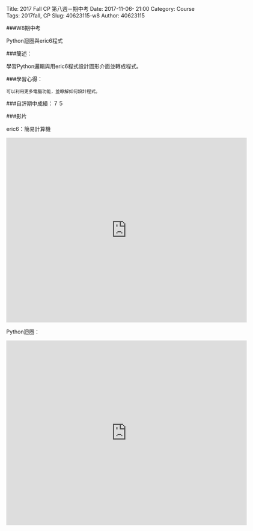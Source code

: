 Title: 2017 Fall CP 第八週－期中考
Date: 2017-11-06- 21:00
Category: Course
Tags: 2017fall, CP
Slug: 40623115-w8
Author: 40623115

###W8期中考

Python迴圈與eric6程式

<!-- PELICAN_END_SUMMARY -->

###簡述：

學習Python邏輯與用eric6程式設計圖形介面並轉成程式。

###學習心得：

    可以利用更多電腦功能，並瞭解如何設計程式。

###自評期中成績：７５

###影片

eric6：簡易計算機

<iframe src="https://player.vimeo.com/video/241508974" width="640" height="492" frameborder="0" webkitallowfullscreen mozallowfullscreen allowfullscreen></iframe>

Python迴圈：

<iframe src="https://player.vimeo.com/video/241540001" width="640" height="492" frameborder="0" webkitallowfullscreen mozallowfullscreen allowfullscreen></iframe>